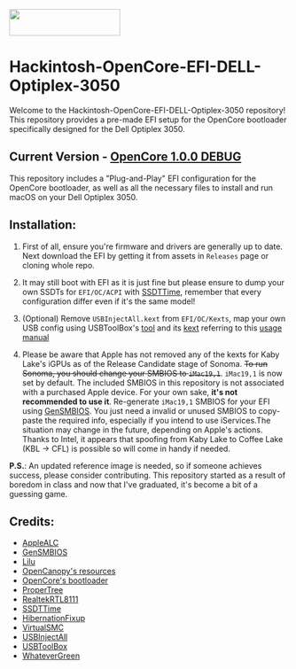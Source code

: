 <img src="https://github.com/acidanthera/OpenCorePkg/blob/master/Docs/Logos/OpenCore_with_text_Small.png" width="200" height="48"/>

# Hackintosh-OpenCore-EFI-DELL-Optiplex-3050

Welcome to the Hackintosh-OpenCore-EFI-DELL-Optiplex-3050 repository! This repository provides a pre-made EFI setup for the OpenCore bootloader specifically designed for the Dell Optiplex 3050.

## Current Version - [OpenCore 1.0.0 DEBUG](https://github.com/acidanthera/OpenCorePkg/releases/tag/1.0.0)

This repository includes a "Plug-and-Play" EFI configuration for the OpenCore bootloader, as well as all the necessary files to install and run macOS on your Dell Optiplex 3050.

## Installation:

1. First of all, ensure you're firmware and drivers are generally up to date. Next download the EFI by getting it from assets in `Releases` page or cloning whole repo.

2. It may still boot with EFI as it is just fine but please ensure to dump your own SSDTs for `EFI/OC/ACPI` with [SSDTTime](https://github.com/corpnewt/SSDTTime), remember that every configuration differ even if it's the same model!

3. (Optional) Remove `USBInjectAll.kext` from `EFI/OC/Kexts`, map your own USB config using USBToolBox's [tool](https://github.com/USBToolBox/tool) and its [kext](https://github.com/USBToolBox/kext) referring to this [usage manual](https://github.com/USBToolBox/tool?tab=readme-ov-file#usage)

4. Please be aware that Apple has not removed any of the kexts for Kaby Lake's iGPUs as of the Release Candidate stage of Sonoma. ~~To run Sonoma, you should change your SMBIOS to `iMac19,1`~~. `iMac19,1` is now set by default. The included SMBIOS in this repository is not associated with a purchased Apple device. For your own sake, **it's not recommended to use it**. Re-generate `iMac19,1` SMBIOS for your EFI using [GenSMBIOS](https://github.com/corpnewt/GenSMBIOS). You just need a invalid or unused SMBIOS to copy-paste the required info, especially if you intend to use iServices.The situation may change in the future, depending on Apple's actions. Thanks to Intel, it appears that spoofing from Kaby Lake to Coffee Lake (KBL -> CFL) is possible so will come in handy if needed.

**P.S.**: An updated reference image is needed, so if someone achieves success, please consider contributing. This repository started as a result of boredom in class and now that I've graduated, it's become a bit of a guessing game.

## Credits:

- [AppleALC](https://github.com/acidanthera/AppleALC)
- [GenSMBIOS](https://github.com/corpnewt/GenSMBIOS)
- [Lilu](https://github.com/acidanthera/Lilu)
- [OpenCanopy's resources](https://github.com/acidanthera/OcBinaryData)
- [OpenCore's bootloader](https://github.com/acidanthera/OpenCorePkg)
- [ProperTree](https://github.com/corpnewt/ProperTree)
- [RealtekRTL8111](https://github.com/Mieze/RTL8111_driver_for_OS_X)
- [SSDTTime](https://github.com/corpnewt/SSDTTime)
- [HibernationFixup](https://github.com/acidanthera/HibernationFixup)
- [VirtualSMC](https://github.com/acidanthera/VirtualSMC)
- [USBInjectAll](https://bitbucket.org/RehabMan/os-x-usb-inject-all/downloads)
- [USBToolBox](https://github.com/USBToolBox)
- [WhateverGreen](https://github.com/acidanthera/WhateverGreen)
 
